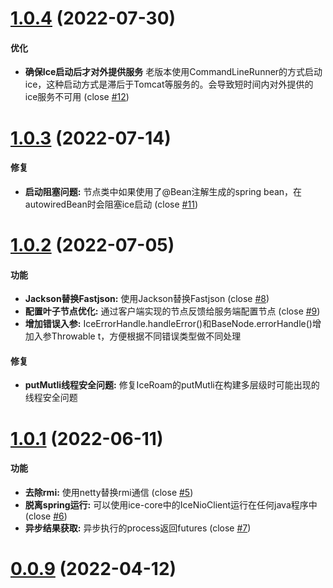 # [1.0.4](https://github.com/zjn-zjn/ice/compare/1.0.3...1.0.4) (2022-07-30)

#### 优化
* **确保Ice启动后才对外提供服务** 老版本使用CommandLineRunner的方式启动ice，这种启动方式是滞后于Tomcat等服务的。会导致短时间内对外提供的ice服务不可用 (close [#12](https://github.com/zjn-zjn/ice/issues/12))

# [1.0.3](https://github.com/zjn-zjn/ice/compare/1.0.2...1.0.3) (2022-07-14)

#### 修复
* **启动阻塞问题:** 节点类中如果使用了@Bean注解生成的spring bean，在autowiredBean时会阻塞ice启动 (close [#11](https://github.com/zjn-zjn/ice/issues/11))

# [1.0.2](https://github.com/zjn-zjn/ice/compare/1.0.1...1.0.2) (2022-07-05)

#### 功能
* **Jackson替换Fastjson:** 使用Jackson替换Fastjson (close [#8](https://github.com/zjn-zjn/ice/issues/8))
* **配置叶子节点优化:** 通过客户端实现的节点反馈给服务端配置节点 (close [#9](https://github.com/zjn-zjn/ice/issues/9))
* **增加错误入参:** IceErrorHandle.handleError()和BaseNode.errorHandle()增加入参Throwable t，方便根据不同错误类型做不同处理

#### 修复
* **putMutli线程安全问题:** 修复IceRoam的putMutli在构建多层级时可能出现的线程安全问题

# [1.0.1](https://github.com/zjn-zjn/ice/compare/0.0.9...1.0.1) (2022-06-11)

#### 功能
* **去除rmi:** 使用netty替换rmi通信 (close [#5](https://github.com/zjn-zjn/ice/issues/5))
* **脱离spring运行:** 可以使用ice-core中的IceNioClient运行在任何java程序中 (close [#6](https://github.com/zjn-zjn/ice/issues/6))
* **异步结果获取:** 异步执行的process返回futures (close [#7](https://github.com/zjn-zjn/ice/issues/7))

# [0.0.9](https://github.com/zjn-zjn/ice/compare/0.0.8...0.0.9) (2022-04-12)